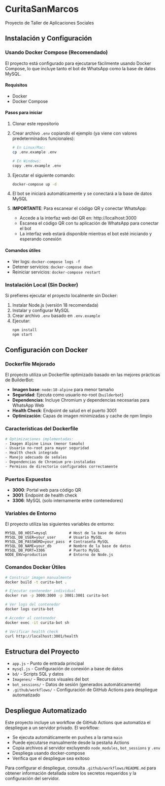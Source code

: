 # CuritaSanMarcos
Proyecto de Taller de Aplicaciones Sociales

## Instalación y Configuración

### Usando Docker Compose (Recomendado)

El proyecto está configurado para ejecutarse fácilmente usando Docker Compose, lo que incluye tanto el bot de WhatsApp como la base de datos MySQL.

#### Requisitos
- Docker
- Docker Compose

#### Pasos para iniciar
1. Clonar este repositorio
2. Crear archivo `.env` copiando el ejemplo (ya viene con valores predeterminados funcionales):

   ```bash
   # En Linux/Mac:
   cp .env.example .env
   
   # En Windows:
   copy .env.example .env
   ```

3. Ejecutar el siguiente comando:

   ```bash
   docker-compose up -d
   ```

4. El bot se iniciará automáticamente y se conectará a la base de datos MySQL

5. **IMPORTANTE**: Para escanear el código QR y conectar WhatsApp:
   - Accede a la interfaz web del QR en: http://localhost:3000
   - Escanea el código QR con tu aplicación de WhatsApp para conectar el bot
   - La interfaz web estará disponible mientras el bot esté iniciando y esperando conexión

#### Comandos útiles
- Ver logs: `docker-compose logs -f`
- Detener servicios: `docker-compose down`
- Reiniciar servicios: `docker-compose restart`

### Instalación Local (Sin Docker)

Si prefieres ejecutar el proyecto localmente sin Docker:

1. Instalar Node.js (versión 18 recomendada)
2. Instalar y configurar MySQL
3. Crear archivo `.env` basado en `.env.example`
4. Ejecutar:
   ```bash
   npm install
   npm start
   ```

## Configuración con Docker

### Dockerfile Mejorado

El proyecto utiliza un Dockerfile optimizado basado en las mejores prácticas de BuilderBot:

- **Imagen base**: `node:18-alpine` para menor tamaño
- **Seguridad**: Ejecuta como usuario no-root (`builderbot`)
- **Dependencias**: Incluye Chromium y dependencias necesarias para WhatsApp Web
- **Health Check**: Endpoint de salud en el puerto 3001
- **Optimización**: Capas de imagen minimizadas y cache de npm limpio

### Características del Dockerfile

```dockerfile
# Optimizaciones implementadas:
- Imagen Alpine Linux (menor tamaño)
- Usuario no-root para mayor seguridad
- Health check integrado
- Manejo adecuado de señales
- Dependencias de Chromium pre-instaladas
- Permisos de directorio configurados correctamente
```

### Puertos Expuestos

- **3000**: Portal web para código QR
- **3001**: Endpoint de health check
- **3306**: MySQL (solo internamente entre contenedores)

### Variables de Entorno

El proyecto utiliza las siguientes variables de entorno:

```env
MYSQL_DB_HOST=mysql          # Host de la base de datos
MYSQL_DB_USER=your_user      # Usuario MySQL
MYSQL_DB_PASSWORD=your_pass  # Contraseña MySQL
MYSQL_DB_NAME=your_db        # Nombre de la base de datos
MYSQL_DB_PORT=3306           # Puerto MySQL
NODE_ENV=production          # Entorno de Node.js
```

### Comandos Docker Útiles

```bash
# Construir imagen manualmente
docker build -t curita-bot .

# Ejecutar contenedor individual
docker run -p 3000:3000 -p 3001:3001 curita-bot

# Ver logs del contenedor
docker logs curita-bot

# Acceder al contenedor
docker exec -it curita-bot sh

# Verificar health check
curl http://localhost:3001/health
```

## Estructura del Proyecto

- `app.js` - Punto de entrada principal
- `mysql.js` - Configuración de conexión a base de datos
- `bd/` - Scripts SQL y datos
- `Imagenes/` - Recursos visuales del bot
- `bot_sessions/` - Datos de sesión (generados automáticamente)
- `.github/workflows/` - Configuración de GitHub Actions para despliegue automatizado

## Despliegue Automatizado

Este proyecto incluye un workflow de GitHub Actions que automatiza el despliegue a un servidor privado. El workflow:

- Se ejecuta automáticamente en pushes a la rama `main`
- Puede ejecutarse manualmente desde la pestaña Actions
- Copia archivos al servidor excluyendo `node_modules`, `bot_sessions` y `.env`
- Despliega usando docker-compose
- Verifica que el despliegue sea exitoso

Para configurar el despliegue, consulta `.github/workflows/README.md` para obtener información detallada sobre los secretos requeridos y la configuración del servidor.
